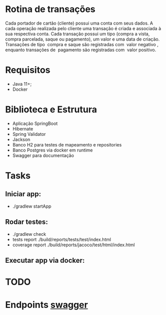 # Rotina de transações

Cada portador de cartão (cliente) possui uma conta com seus dados.
A cada operação realizada pelo cliente uma transação é criada e associada à sua
respectiva conta.
Cada transação possui um tipo (compra a vista, compra parcelada, saque ou pagamento),
um valor e uma data de criação.
Transações de tipo ​ compra e saque são registradas com ​ valor negativo​ , enquanto
transações de ​ pagamento​ são registradas com ​ valor positivo​ .


# Requisitos

* Java 11+;
* Docker

# Biblioteca e Estrutura

* Aplicação SpringBoot
* Hibernate
* Spring Validator
* Jackson
* Banco H2 para testes de mapeamento e repositories
* Banco Postgres via docker em runtime
* Swagger para documentação

# Tasks 

## Iniciar app:

* ./gradlew startApp

## Rodar testes:

* ./gradlew check 
* tests report ./build/reports/tests/test/index.html
* coverage report ./build/reports/jacoco/test/html/index.html

## Executar app via docker:

# TODO

# Endpoints  [swagger](http://localhost:8080/swagger-ui/)
